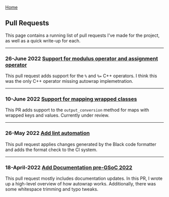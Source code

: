 [Home](README.md)

## Pull Requests

This page contains a running list of pull requests I've made for the project, as well as a quick write-up for each.

***
### 26-June 2022 [Support for modulus operator and assignment operator]()
This pull request adds support for the `%` and `%=` C++ operators. I think this was the only C++ operator missing autowrap implemetnation.

***
### 10-June 2022 [Support for mapping wrapped classes](https://github.com/erik-whiting/autowrap/pull/2)
This PR adds support to the `output_conversion` method for maps with wrapped keys and values. Currently under review.

***
### 26-May 2022 [Add lint automation](https://github.com/OpenMS/autowrap/pull/156)
This pull request applies changes generated by the Black code formatter and adds the format check to the CI system.

***

### 18-April-2022 [Add Documentation pre-GSoC 2022](https://github.com/OpenMS/autowrap/pull/149)

This pull request mostly includes documentation updates. In this PR, I wrote up a high-level overview of how autowrap works. Additionally, there was some whitespace trimming and typo tweaks.
